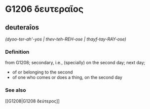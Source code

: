# G1206 δευτεραῖος

## deuteraîos

_(dyoo-ter-ah'-yos | thev-teh-REH-ose | thayf-tay-RAY-ose)_

### Definition

from G1208; secondary, i.e., (specially) on the second day; next day; 

- of or belonging to the second
- of one who comes or does a thing, on the second day

### See also

[[G1208|G1208 δεύτερος]]
